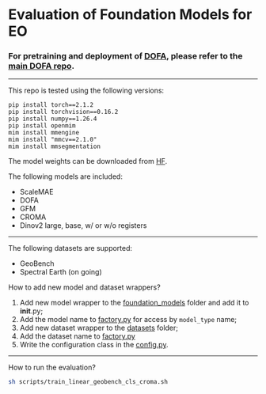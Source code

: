 # Evaluation of Foundation Models for EO

### For pretraining and deployment of [DOFA](https://arxiv.org/abs/2403.15356), please refer to the [main DOFA repo](https://github.com/zhu-xlab/DOFA).

---


This repo is tested using the following versions:

```
pip install torch==2.1.2
pip install torchvision==0.16.2
pip install numpy==1.26.4
pip install openmim
mim install mmengine
mim install "mmcv==2.1.0"
mim install mmsegmentation
```

The model weights can be downloaded from [HF](https://huggingface.co/XShadow/GeoFMs).


The following models are included:
- ScaleMAE
- DOFA
- GFM
- CROMA
- Dinov2 large, base, w/ or w/o registers

---
The following datasets are supported:
- GeoBench
- Spectral Earth (on going)

How to add new model and dataset wrappers?

1) Add new model wrapper to the [foundation_models](foundation_models) folder and add it to __init__.py;
2) Add the model name to [factory.py](factory.py) for access by ```model_type``` name;
3) Add new dataset wrapper to the [datasets](datasets) folder;
4) Add the dataset name to [factory.py](factory.py) 
5) Write the configuration class in the [config.py](util/config.py).

---
How to run the evaluation?

```bash
sh scripts/train_linear_geobench_cls_croma.sh
```


